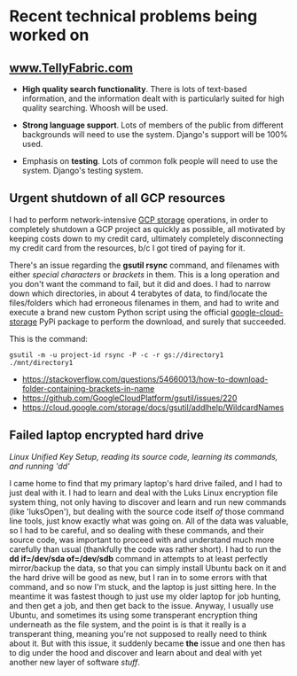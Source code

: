 # Recent technical problems being worked on

## www.TellyFabric.com

- **High quality search functionality**.  There is lots of text-based information, and the information dealt with is particularly suited for high quality searching.  Whoosh will be used.

- **Strong language support**.  Lots of members of the public from different backgrounds will need to use the system.  Django's support will be 100% used.

- Emphasis on **testing**.  Lots of common folk people will need to use the system.  Django's testing system.

## Urgent shutdown of all GCP resources

I had to perform network-intensive [GCP storage](https://cloud.google.com/storage/) operations, in order to completely shutdown a GCP project as quickly as possible, all motivated by keeping costs down to my credit card, ultimately completely disconnecting my credit card from the resources, b/c I got tired of paying for it.

There's an issue regarding the **gsutil rsync** command, and filenames with either _special characters_ or _brackets_ in them.  This is a long operation and you don't want the command to fail, but it did and does.  I had to narrow down which directories, in about 4 terabytes of data, to find/locate the files/folders which had erroneous filenames in them, and had to write and execute a brand new custom Python script using the official [google-cloud-storage](https://pypi.org/project/google-cloud-storage/) PyPi package to perform the download, and surely that succeeded.


This is the command:
```
gsutil -m -u project-id rsync -P -c -r gs://directory1 ./mnt/directory1
```

<!---- [the script I wrote](gcs_copy.py)--->
- https://stackoverflow.com/questions/54660013/how-to-download-folder-containing-brackets-in-name
- https://github.com/GoogleCloudPlatform/gsutil/issues/220
- https://cloud.google.com/storage/docs/gsutil/addlhelp/WildcardNames

## Failed laptop encrypted hard drive

_Linux Unified Key Setup, reading its source code, learning its commands, and running 'dd'_

I came home to find that my primary laptop's hard drive failed, and I had to just deal with it.  I had to learn and deal with the Luks Linux encryption file system thing, not only having to discover and learn and run new commands (like 'luksOpen'), but dealing with the source code itself *of* those command line tools, just know exactly what was going on.  All of the data was valuable, so I had to be careful, and so dealing with these commands, and  their source code, was important to proceed with and understand much more carefully than usual (thankfully the code was rather short).  I had to run the **dd if=/dev/sda of=/dev/sdb** command in attempts to at least perfectly mirror/backup the data, so that you can simply install Ubuntu back on it and the hard drive will be good as new, but I ran in to some errors with that command, and so now I'm stuck, and the laptop is just sitting here.  In the meantime it was fastest though to just use my older laptop for job hunting, and then get a job, and then get back to the issue.
Anyway, I usually use Ubuntu, and sometimes its using some transperant encryption thing underneath as the file system, and the point is is that it really is a transperant thing, meaning you're not supposed to really need to think about it.  But with this issue, it suddenly became **the** issue and one then has to dig under the hood and discover and learn about and deal with yet another new layer of software *stuff*.
